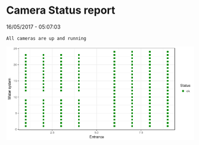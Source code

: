Camera Status report
================
16/05/2017 - 05:07:03

    All cameras are up and running

![](camreport_files/figure-markdown_github/unnamed-chunk-2-1.png)
